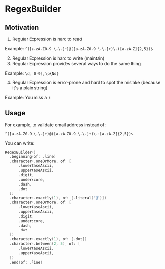 # RegexBuilder

## Motivation
1. Regular Expression is hard to read

Example: `^([a-zA-Z0-9_\-\.]+)@([a-zA-Z0-9_\-\.]+)\.([a-zA-Z]{2,5})$`

2. Regular Expression is hard to write (maintain)
3. Regular Expression provides several ways to do the same thing

Example: `\d`, `[0-9]`, `\p{Nd}`

4. Regular Expression is error-prone and hard to spot the mistake (because it's a plain string)

Example: You miss a `)`


## Usage
For example, to validate email address instead of:
```
^([a-zA-Z0-9_\-\.]+)@([a-zA-Z0-9_\-\.]+)\.([a-zA-Z]{2,5})$
```

You can write:
``` swift
RegexBuilder()
  .beginning(of: .line)
  .character(.oneOrMore, of: [
      .lowerCaseAscii,
      .upperCaseAscii,
      .digit,
      .underscore,
      .dash,
      .dot
  ])
  .character(.exactly(1), of: [.literal("@")])
  .character(.oneOrMore, of: [
      .lowerCaseAscii,
      .upperCaseAscii,
      .digit,
      .underscore,
      .dash,
      .dot
  ])
  .character(.exactly(1), of: [.dot])
  .character(.between(2, 5), of: [
      .lowerCaseAscii,
      .upperCaseAscii,
  ])
  .end(of: .line)
```
